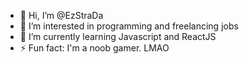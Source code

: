 - 👋 Hi, I’m @EzStraDa
- 👀 I’m interested in programming and freelancing jobs
- 🌱 I’m currently learning Javascript and ReactJS
- ⚡ Fun fact: I'm a noob gamer. LMAO

<!---
EzStraDa/EzStraDa is a ✨ special ✨ repository because its `README.md` (this file) appears on your GitHub profile.
You can click the Preview link to take a look at your changes.
--->

